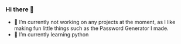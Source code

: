 ### Hi there 👋


- 🔭 I’m currently not working on any projects at the moment, as I like making fun little things such as the Password Generator I made.
- 🌱 I’m currently learning python


